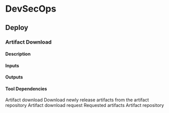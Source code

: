 # DevSecOps

## Deploy

### Artifact Download

#### Description

#### Inputs

#### Outputs

#### Tool Dependencies

Artifact download Download newly release artifacts from the
artifact repository
Artifact
download
request
Requested
artifacts
Artifact
repository
